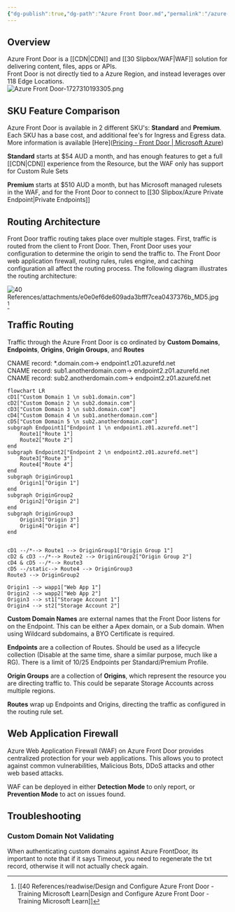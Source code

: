 ```yaml
---
{"dg-publish":true,"dg-path":"Azure Front Door.md","permalink":"/azure-front-door/","tags":["notes"]}
---
```



## Overview

Azure Front Door is a [[CDN\|CDN]] and [[30 Slipbox/WAF\|WAF]] solution for delivering content, files, apps or APIs.  
Front Door is not directly tied to a Azure Region, and instead leverages over 118 Edge Locations.  
![Azure Front Door-1727310193305.png](/img/user/40%20References/attachments/image/Azure%20Front%20Door-1727310193305.png)

## SKU Feature Comparison

Azure Front Door is available in 2 different SKU's: **Standard** and **Premium**.  
Each SKU has a base cost, and additional fee's for Ingress and Egress data.  
More information is available [Here]([Pricing - Front Door | Microsoft Azure](https://azure.microsoft.com/en-us/pricing/details/frontdoor/))

**Standard** starts at $54 AUD a month, and has enough features to get a full [[CDN\|CDN]] experience from the Resource, but the WAF only has support for Custom Rule Sets

**Premium** starts at $510 AUD a month, but has Microsoft managed rulesets in the WAF, and for the Front Door to connect to [[30 Slipbox/Azure Private Endpoint\|Private Endpoints]]

## Routing Architecture

Front Door traffic routing takes place over multiple stages. First, traffic is routed from the client to Front Door. Then, Front Door uses your configuration to determine the origin to send the traffic to. The Front Door web application firewall, routing rules, rules engine, and caching configuration all affect the routing process. The following diagram illustrates the routing architecture:

![40 References/attachments/e0e0ef6de609ada3bfff7cea0437376b_MD5.jpg](/img/user/40%20References/attachments/e0e0ef6de609ada3bfff7cea0437376b_MD5.jpg)  
[^1]

## Traffic Routing

Traffic through the Azure Front Door is co ordinated by **Custom Domains**, **Endpoints**, **Origins**, **Origin Groups**, and **Routes**

CNAME record: \*.domain.com-> endpoint1.z01.azurefd.net  
CNAME record: sub1.anotherdomain.com-> endpoint2.z01.azurefd.net  
CNAME record: sub2.anotherdomain.com-> endpoint2.z01.azurefd.net

```mermaid
flowchart LR
cD1["Custom Domain 1 \n sub1.domain.com"]
cD2["Custom Domain 2 \n sub2.domain.com"]
cD3["Custom Domain 3 \n sub3.domain.com"]
cD4["Custom Domain 4 \n sub1.anotherdomain.com"]
cD5["Custom Domain 5 \n sub2.anotherdomain.com"]
subgraph Endpoint1["Endpoint 1 \n endpoint1.z01.azurefd.net"]
	Route1["Route 1"]
	Route2["Route 2"]
end
subgraph Endpoint2["Endpoint 2 \n endpoint2.z01.azurefd.net"]
	Route3["Route 3"]
	Route4["Route 4"]
end
subgraph OriginGroup1
	Origin1["Origin 1"]
end
subgraph OriginGroup2
	Origin2["Origin 2"]
end
subgraph OriginGroup3
	Origin3["Origin 3"]
	Origin4["Origin 4"]
end


cD1 --/*--> Route1 --> OriginGroup1["Origin Group 1"]
cD2 & cD3 --/*--> Route2 --> OriginGroup2["Origin Group 2"]
cD4 & cD5 --/*--> Route3
cD5 --/static--> Route4 --> OriginGroup3
Route3 --> OriginGroup2

Origin1 --> wapp1["Web App 1"]
Origin2 --> wapp2["Web App 2"]
Origin3 --> st1["Storage Account 1"]
Origin4 --> st2["Storage Account 2"]

```

**Custom Domain Names** are external names that the Front Door listens for on the Endpoint. This can be either a Apex domain, or a Sub domain. When using Wildcard subdomains, a BYO Certificate is required.

**Endpoints** are a collection of Routes. Should be used as a lifecycle collection (Disable at the same time, share a similar purpose, much like a RG). There is a limit of 10/25 Endpoints per Standard/Premium Profile.

**Origin Groups** are a collection of **Origins**, which represent the resource you are directing traffic to. This could be separate Storage Accounts across multiple regions.

**Routes** wrap up Endpoints and Origins, directing the traffic as configured in the routing rule set.

## Web Application Firewall

Azure Web Application Firewall (WAF) on Azure Front Door provides centralized protection for your web applications. This allows you to protect against common vulnerabilities, Malicious Bots, DDoS attacks and other web based attacks.

WAF can be deployed in either **Detection Mode** to only report, or **Prevention Mode** to act on issues found.

## Troubleshooting

### Custom Domain Not Validating

When authenticating custom domains against Azure FrontDoor, its important to note that if it says Timeout, you need to regenerate the txt record, otherwise it will not actually check again.

[^1]: [[40 References/readwise/Design and Configure Azure Front Door - Training  Microsoft Learn\|Design and Configure Azure Front Door - Training  Microsoft Learn]]
